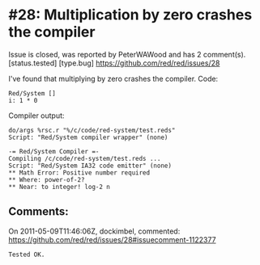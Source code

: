 
#28: Multiplication by zero crashes the compiler
================================================================================
Issue is closed, was reported by PeterWAWood and has 2 comment(s).
[status.tested] [type.bug]
<https://github.com/red/red/issues/28>

 I've found that multiplying by zero crashes the compiler. Code:

```
Red/System []
i: 1 * 0
```

Compiler output:

```
do/args %rsc.r "%/c/code/red-system/test.reds"
Script: "Red/System compiler wrapper" (none)

-= Red/System Compiler =-
Compiling /c/code/red-system/test.reds ...
Script: "Red/System IA32 code emitter" (none)
** Math Error: Positive number required
** Where: power-of-2?
** Near: to integer! log-2 n
```



Comments:
--------------------------------------------------------------------------------

On 2011-05-09T11:46:06Z, dockimbel, commented:
<https://github.com/red/red/issues/28#issuecomment-1122377>

    Tested OK.


